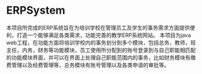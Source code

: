 # ERPSystem
  本项目所完成的ERP系统旨在为培训学校在管理员工及学生的事务需求方面提供便利，打造一个能够满足各类需求，功能完善的教学ERP系统网站。
  本项目为java web工程，在功能方面将培训学校内的事务划分到多个模块，包括总务，教师，班主任，内务，财务等功能模块，员工使用所分配到的账号登录到与自己职能相匹配的功能模块界面，并可以在界面上处理自己职能范围内的事务，比如财务模块有缴费管理以及经费管理等，总务模块有账号管理以及各类申请的审批等。
